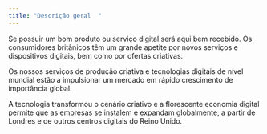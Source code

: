 ```yaml
---
title: "Descrição geral  "
---
```

Se possuir um bom produto ou serviço digital será aqui bem recebido. Os consumidores britânicos têm um grande apetite por novos serviços e dispositivos digitais, bem como por ofertas criativas. 

Os nossos serviços de produção criativa e tecnologias digitais de nível mundial estão a impulsionar um mercado em rápido crescimento de importância global.

A tecnologia transformou o cenário criativo e a florescente economia digital permite que as empresas se instalem e expandam globalmente, a partir de Londres e de outros centros digitais do Reino Unido.
